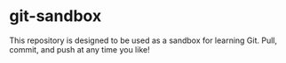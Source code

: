 # git-sandbox

This repository is designed to be used as a sandbox for learning Git. Pull, commit, and push at any time you like!
